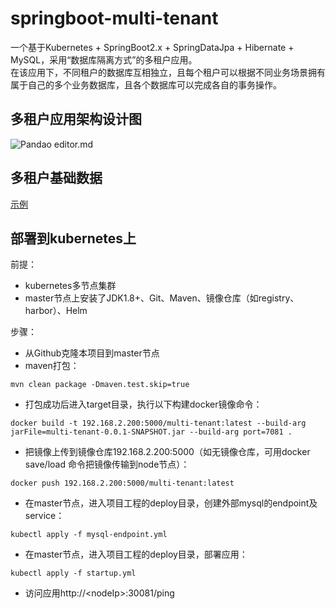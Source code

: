 # springboot-multi-tenant
一个基于Kubernetes + SpringBoot2.x + SpringDataJpa + Hibernate + MySQL，采用“数据库隔离方式”的多租户应用。   
在该应用下，不同租户的数据库互相独立，且每个租户可以根据不同业务场景拥有属于自己的多个业务数据库，且各个数据库可以完成各自的事务操作。   
## 多租户应用架构设计图
![Pandao editor.md](https://github.com/waltertan1988/springboot-multi-tenant/blob/master/docs/charts/%E5%A4%9A%E7%A7%9F%E6%88%B7%E5%BA%94%E7%94%A8%E6%9E%B6%E6%9E%84%E8%AE%BE%E8%AE%A1%E5%9B%BE.jpg?raw=true "design.png")
## 多租户基础数据
[示例](https://github.com/waltertan1988/springboot-multi-tenant/tree/master/src/main/resources/schema)
## 部署到kubernetes上
前提：  
* kubernetes多节点集群
* master节点上安装了JDK1.8+、Git、Maven、镜像仓库（如registry、harbor）、Helm

步骤：   
* 从Github克隆本项目到master节点
* maven打包：
```
mvn clean package -Dmaven.test.skip=true
```
* 打包成功后进入target目录，执行以下构建docker镜像命令：
```
docker build -t 192.168.2.200:5000/multi-tenant:latest --build-arg jarFile=multi-tenant-0.0.1-SNAPSHOT.jar --build-arg port=7081 . 
```
* 把镜像上传到镜像仓库192.168.2.200:5000（如无镜像仓库，可用docker save/load 命令把镜像传输到node节点）：
```
docker push 192.168.2.200:5000/multi-tenant:latest
```
* 在master节点，进入项目工程的deploy目录，创建外部mysql的endpoint及service：
```
kubectl apply -f mysql-endpoint.yml
```
* 在master节点，进入项目工程的deploy目录，部署应用：
```
kubectl apply -f startup.yml
```
* 访问应用http://\<nodeIp\>:30081/ping
